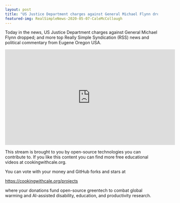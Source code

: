 ```yaml
---
layout: post
title: "US Justice Department charges against General Michael Flynn dropped."
featured-img: RealSimpleNews-2020-05-07-CaleMcCollough
---
```


Today in the news, US Justice Department charges against General Michael Flynn dropped; and more top Really Simple Syndication (RSS) news and political commentary from Eugene Oregon USA.

<iframe width="560" height="315" src="https://www.youtube.com/embed/bHI_rKlcd_8" frameborder="0" allow="accelerometer; autoplay; encrypted-media; gyroscope; picture-in-picture" allowfullscreen></iframe>

This stream is brought to you by open-source technologies you can contribute to. If you like this content you can find more free educational videos at cookingwithcale.org.

You can vote with your money and GitHub forks and stars at 

https://cookingwithcale.org/projects

where your donations fund open-source greentech to combat global warming and AI-assisted disability, education, and productivity research.
